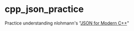 # cpp_json_practice
Practice understanding nlohmann's "[JSON for Modern C++](https://github.com/nlohmann/json)"

